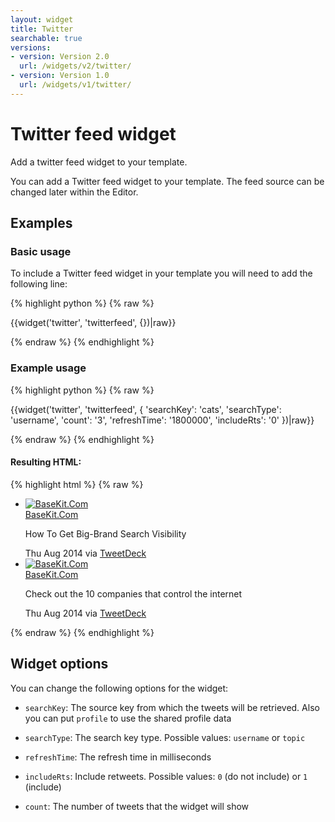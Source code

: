 ```yaml
---
layout: widget
title: Twitter
searchable: true
versions:
- version: Version 2.0
  url: /widgets/v2/twitter/
- version: Version 1.0
  url: /widgets/v1/twitter/
---
```


# Twitter feed widget

Add a twitter feed widget to your template.

You can add a Twitter feed widget to your template. The feed source can be changed later within the Editor. 

## Examples

### Basic usage

To include a Twitter feed widget in your template you will need to add the following line:

{% highlight python %}
{% raw %}

{{widget('twitter', 'twitterfeed', {})|raw}}

{% endraw %}
{% endhighlight %}

### Example usage

{% highlight python %}
{% raw %}

{{widget('twitter', 'twitterfeed', {
  'searchKey': 'cats',
  'searchType': 'username',
  'count': '3',
  'refreshTime': '1800000',
  'includeRts': '0'
})|raw}}

{% endraw %}
{% endhighlight %}

#### Resulting HTML:

{% highlight html %}
{% raw %}

<div id="page-zones__template-widgets__twitterfeed" data-name="twitter" class="widget  widget--template-widget">
  <div class="bk-twitter  twitter  widget__twitter">
    <ul class="tweet-list  twitter__tweet-list  js-twitter">
      <li class="tweet-item  twitter__tweet-item">
        <div class="avatar  twitter__avatar">
          <a class="avatar-link  twitter__avatar-link" href="https://twitter.com/basekit" target="_blank">
            <img class="avatar-image  twitter__avatar-image" alt="BaseKit.Com" title="BaseKit.Com" data-screename="basekit" src="//placehold.it/98x98">
          </a>
        </div>
        <div class="tweet-wrap  twitter__tweet-wrap">
          <a class="account-link  twitter__account-link" href="https://twitter.com/basekit" target="_blank">
            <span class="account-name  twitter__account-name">BaseKit.Com</span>
          </a>
          <p class="tweet-content  twitter__tweet-content">How To Get Big-Brand Search Visibility</p>
          <span class="tweet-metadata  twitter__tweet-meta">
            <time class="timestamp  twitter__timestamp" datetime="2014-08-07T00:00:00+00:00">Thu Aug 2014</time>
            <span class="via  twitter__via">via</span>
            <a href="http://www.tweetdeck.com" rel="nofollow">TweetDeck</a>
          </span>
        </div>
      </li>
      <li class="tweet-item  twitter__tweet-item">
        <div class="avatar  twitter__avatar">
          <a class="avatar-link  twitter__avatar-link" href="https://twitter.com/basekit" target="_blank">
            <img class="avatar-image  twitter__avatar-image" alt="BaseKit.Com" title="BaseKit.Com" data-screename="basekit" src="//placehold.it/98x98">
          </a>
        </div>
        <div class="tweet-wrap  twitter__tweet-wrap">
          <a class="account-link  twitter__account-link" href="https://twitter.com/basekit" target="_blank">
            <span class="account-name  twitter__account-name">BaseKit.Com</span>
          </a>
          <p class="tweet-content  twitter__tweet-content">Check out the 10 companies that control the internet </p>
          <span class="tweet-metadata  twitter__tweet-meta">
            <time class="timestamp  twitter__timestamp" datetime="2014-08-07T00:00:00+00:00">Thu Aug 2014</time>
            <span class="via  twitter__via">via</span>
            <a href="http://www.tweetdeck.com" rel="nofollow">TweetDeck</a>
          </span>
        </div>
      </li>
    </ul>
  </div>
</div>

{% endraw %}
{% endhighlight %}

## Widget options

You can change the following options for the widget:

* `searchKey`: The source key from which the tweets will be retrieved. Also you can put `profile` to use the shared profile data

* `searchType`: The search key type. Possible values: `username` or `topic`

* `refreshTime`: The refresh time in milliseconds

* `includeRts`: Include retweets. Possible values: `0` (do not include) or `1` (include)

* `count`: The number of tweets that the widget will show
